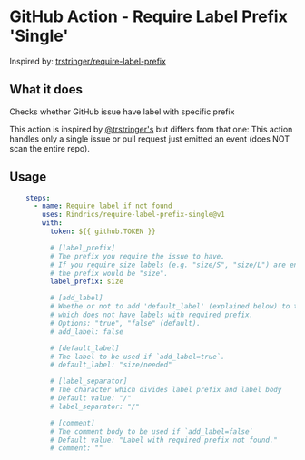 # GitHub Action - Require Label Prefix 'Single'

Inspired by: [trstringer/require-label-prefix](https://github.com/trstringer/require-label-prefix)

## What it does

Checks whether GitHub issue have label with specific prefix

This action is inspired by [@trstringer's](https://github.com/trstringer/require-label-prefix) but differs from that one:
This action handles only a single issue or pull request just emitted an event (does NOT scan the entire repo).

## Usage

```yaml
    steps:
      - name: Require label if not found
        uses: Rindrics/require-label-prefix-single@v1
        with:
          token: ${{ github.TOKEN }}

          # [label_prefix]
          # The prefix you require the issue to have.
          # If you require size labels (e.g. "size/S", "size/L") are enforced,
          # the prefix would be "size".
          label_prefix: size

          # [add_label]
          # Whethe or not to add 'default_label' (explained below) to the issue
          # which does not have labels with required prefix.
          # Options: "true", "false" (default).
          # add_label: false

          # [default_label]
          # The label to be used if `add_label=true`.
          # default_label: "size/needed"

          # [label_separator]
          # The character which divides label prefix and label body
          # Default value: "/"
          # label_separator: "/"

          # [comment]
          # The comment body to be used if `add_label=false`
          # Default value: "Label with required prefix not found."
          # comment: ""
```
